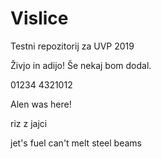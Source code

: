 # Vislice
Testni repozitorij za UVP 2019

Živjo in adijo!
Še nekaj bom dodal.

  01234
4321012

Alen was here!

riz z jajci

jet's fuel can't melt steel beams
